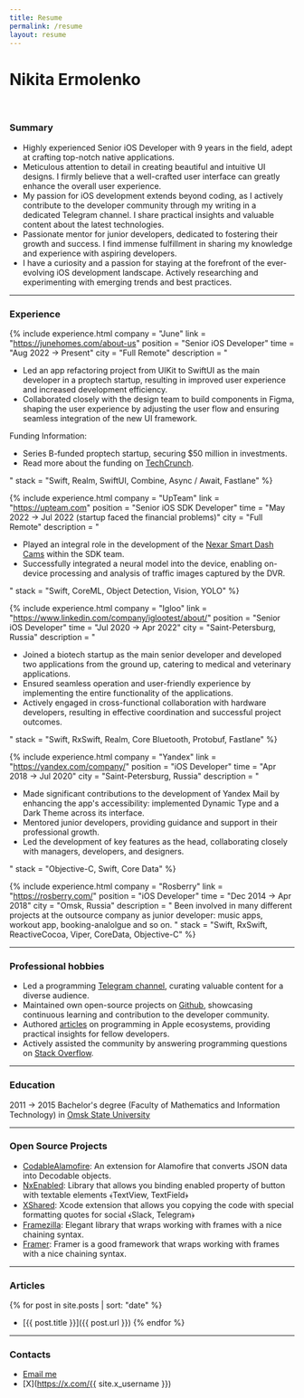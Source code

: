 ```yaml
---
title: Resume
permalink: /resume
layout: resume
---
```


<h1 class="resume-name">Nikita Ermolenko</h1>

<br>

### Summary

<ul>
    <li>
        Highly experienced Senior iOS Developer with 9 years in the field, adept at crafting top-notch native applications.
    </li>
    <li>
        Meticulous attention to detail in creating beautiful and intuitive UI designs. I firmly believe that a well-crafted user interface can greatly enhance the overall user experience.
    </li>
    <li>
        My passion for iOS development extends beyond coding, as I actively contribute to the developer community through my writing in a dedicated Telegram channel. I share practical insights and valuable content about the latest technologies. 
    </li>
    <li>
        Passionate mentor for junior developers, dedicated to fostering their growth and success. I find immense fulfillment in sharing my knowledge and experience with aspiring developers.
    </li>
    <li>
        I have a curiosity and a passion for staying at the forefront of the ever-evolving iOS development landscape. Actively researching and experimenting with emerging trends and best practices.
    </li>
</ul>

<hr>

### Experience

{% 
include experience.html 
company = "June" 
link = "https://junehomes.com/about-us"
position = "Senior iOS Developer"
time = "Aug 2022 → Present"
city = "Full Remote"
description = "
<ul>
    <li>
        Led an app refactoring project from UIKit to SwiftUI as the main developer in a proptech startup, resulting in improved user experience and increased development efficiency.
    </li>
    <li>
        Collaborated closely with the design team to build components in Figma, shaping the user experience by adjusting the user flow and ensuring seamless integration of the new UI framework.
    </li>
</ul>
<p>Funding Information:</p>
<ul>
    <li>
        Series B-funded proptech startup, securing $50 million in investments.
    </li>
    <li>
        Read more about the funding on <a href='https://techcrunch.com/2021/09/22/softbank-and-demi-lovato-back-june-homes-a-proptech-startup-emerging-from-stealth-with-50m-in-funding/'>TechCrunch</a>.
    </li>
</ul>
"
stack = "Swift, Realm, SwiftUI, Combine, Async / Await, Fastlane"
%}

<br>

{% 
include experience.html 
company = "UpTeam" 
link = "https://upteam.com"
position = "Senior iOS SDK Developer"
time = "May 2022 → Jul 2022 (startup faced the financial problems)"
city = "Full Remote"
description = "
<ul>
    <li>
        Played an integral role in the development of the <a href='https://www.getnexar.com'>Nexar Smart Dash Cams</a> within the SDK team.
    </li>
    <li>
        Successfully integrated a neural model into the device, enabling on-device processing and analysis of traffic images captured by the DVR.
    </li>
</ul>
"
stack = "Swift, CoreML, Object Detection, Vision, YOLO"
%}

<br>

{% 
include experience.html 
company = "Igloo" 
link = "https://www.linkedin.com/company/iglootest/about/"
position = "Senior iOS Developer"
time = "Jul 2020 → Apr 2022"
city = "Saint-Petersburg, Russia"
description = "
<ul>
    <li>
        Joined a biotech startup as the main senior developer and developed two applications from the ground up, catering to medical and veterinary applications.
    </li>
    <li>
        Ensured seamless operation and user-friendly experience by implementing the entire functionality of the applications.
    </li>
    <li>
        Actively engaged in cross-functional collaboration with hardware developers, resulting in effective coordination and successful project outcomes.
    </li>
</ul>
"
stack = "Swift, RxSwift, Realm, Core Bluetooth, Protobuf, Fastlane"
%}

<br>

{% 
include experience.html 
company = "Yandex" 
link = "https://yandex.com/company/"
position = "iOS Developer"
time = "Apr 2018 → Jul 2020"
city = "Saint-Petersburg, Russia"
description = "
<ul>
    <li>
        Made significant contributions to the development of Yandex Mail by enhancing the app's accessibility: implemented Dynamic Type and a Dark Theme across its interface.
    </li>
    <li>
        Mentored junior developers, providing guidance and support in their professional growth.
    </li>
    <li>
        Led the development of key features as the head, collaborating closely with managers, developers, and designers.
    </li>
</ul>
"
stack = "Objective-C, Swift, Core Data"
%}

<br>

{% 
include experience.html 
company = "Rosberry" 
link = "https://rosberry.com/"
position = "iOS Developer"
time = "Dec 2014 → Apr 2018"
city = "Omsk, Russia"
description = "
Been involved in many different projects at the outsource company as junior developer: music apps, workout app, booking-analolgue and so on.
"
stack = "Swift, RxSwift, ReactiveCocoa, Viper, CoreData, Objective-C"
%}

<hr>

### Professional hobbies

- Led a programming [Telegram channel](https://t.me/readaggregator), curating valuable content for a diverse audience.
- Maintained own open-source projects on [Github](https://github.com/otbivnoe), showcasing continuous learning and contribution to the developer community.
- Authored [articles](/) on programming in Apple ecosystems, providing practical insights for fellow developers.
- Actively assisted the community by answering programming questions on [Stack Overflow](https://stackoverflow.com/users/3733734/nikita-ermolenko?tab=profile).

<hr>

### Education 

2011 → 2015 Bachelor's degree (Faculty of Mathematics and Information Technology) in [Omsk State University](https://omsu.ru/about/structure/general/omp/eng/)

<hr>

### Open Source Projects

 - [CodableAlamofire](https://github.com/Otbivnoe/CodableAlamofire): An extension for Alamofire that converts JSON data into Decodable objects.
 - [NxEnabled](https://github.com/Otbivnoe/NxEnabled): Library that allows you binding enabled property of button with textable elements ﴾TextView, TextField﴿
 - [XShared](https://github.com/Otbivnoe/XShared): Xcode extension that allows you copying the code with special formatting quotes for social ﴾Slack, Telegram﴿
 - [Framezilla](https://github.com/Otbivnoe/Framezilla): Elegant library that wraps working with frames with a nice chaining syntax.
 - [Framer](https://github.com/Otbivnoe/Framer): Framer is a good framework that wraps working with frames with a nice chaining syntax.

<hr>

### Articles

{% for post in site.posts | sort: "date" %}
- [{{ post.title }}]({{ post.url }})
{% endfor %}

<hr>

### Contacts 

- <a href="mailto:{{ site.email }}">Email me</a>
- [X](https://x.com/{{ site.x_username }})
